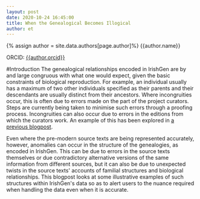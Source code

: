 ```yaml
---
layout: post
date: 2020-10-24 16:45:00
title: When the Genealogical Becomes Illogical
author: et
---
```


{% assign author = site.data.authors[page.author]%}
{{author.name}}

ORCID: <a href="https://orcid.org/{{ author.orcid }}" title="{{author.name}}">{{author.orcid}}</a>

#Introduction
The genealogical relationships encoded in IrishGen are by and large congruous with what one would expect, given the basic constraints of biological reproduction. For example, an individual usually has a maximum of two other individuals specified as their parents and their descendants are usually distinct from their ancestors. Where incongruities occur, this is often due to errors made on the part of the project curators. Steps are currently being taken to minimise such errors through a proofing process. Incongruities can also occur due to errors in the editions from which the curators work. An example of this has been explored in [a previous blogpost](https://cyocum.github.io/2020/06/14/Emendations-to-Source-Editions-on-IrishGen.html).

Even where the pre-modern source texts are being represented accurately, however, anomalies can occur in the structure of the genealogies, as encoded in IrishGen. This can be due to errors in the source texts themselves or due contradictory alternative versions of the same information from different sources, but it can also be due to unexpected twists in the source texts' accounts of familial structures and biological relationships. This blogpost looks at some illustrative examples of such structures within IrishGen's data so as to alert users to the nuance required when handling the data even when it is accurate.   

